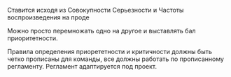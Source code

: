 Ставится исходя из
Совокупности
Серьезности и 
Частоты воспроизведения на проде

Можно просто перемножать одно на другое и выставлять бал приоритетности. 

Правила определения приорететности и критичности должны быть четко прописаны для команды, все должны работать по прописанному регламенту. Регламент адаптируется под проект. 